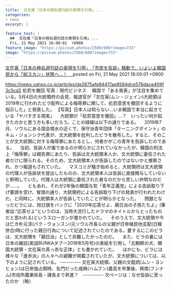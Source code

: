 ```yaml
---
title:  文在寅「日本の極右週刊誌の表現を引用」...
categories:
- news
excerpt: |
  
feature_text: |
  ##  文在寅「日本の極右週刊誌の表現を引用」...
  Fri, 21 May 2021 18:00:01  +0900
feature_image: "https://picsum.photos/2560/600?image=733"
image: "https://picsum.photos/2560/600?image=733"
---
```


[ 文在寅「日本の極右週刊誌の表現を引用」　「市民を告訴」騒動で、いよいよ韓国民から「総スカン」状態へ…！　  ](https://fate.5ch.net/test/read.cgi/seijinewsplus/1621587601/)
posted on Fri, 21 May 2021 18:00:01  +0900

<!--more-->

https://news.yahoo.co.jp/articles/de2875afe84417ae8584dce576dace409f3c5cd2 処罰を撤回 写真：現代ビジネス 　韓国で「ある発表」が注目を集めている。5月4日の大統領府の会見、報道官が「文在寅(ムン・ジェイン)大統領は2019年に行われたビラ配布による侮辱罪に関して、処罰意思を撤回するように指示した」と発表した。 【写真】日本人は知らない…いま韓国で本当に起きている「ヤバすぎる現実」 　大統領が「処罰意思を撤回」…？　いったい何が起きたのかと思う方も多いだろう。ことの経緯は以下の通りである。 　2019年7月、ソウルにある国会噴水の近くで、保守派青年団体「ターニングポイント」のキム・ジョンシク代表が、文大統領を批判したビラを散布した。すると、そのことが文大統領に対する侮辱罪にあたるとし、何者かがこの青年を告訴したのである。 　当初、告訴人が誰であるのか明らかにされていなかったが、韓国の刑法上「侮辱罪」は親告罪にあたり、告訴は文大統領本人か、文大統領に委任された者だけに限られる。そのため、文大統領本人が告訴したのではないかと推察され、かつ報道もされていた。 　マスコミが騒ぎ始めると、大統領府は文大統領の代理人が告訴状を提出したものの、文大統領本人は告訴に直接関与していないと釈明していた。代理人は大統領に委任された者なのだから苦しい弁明なのだが……。 　ともあれ、それが2年後の韓国与党「青年正義党」による告訴取り下げ要請を受け、冒頭の通り、大統領府による告訴取り下げの発表が行われたわけだ。と同時に、大統領本人が告訴していたことが明らかとなった。 　問題となったビラには、旭日旗をバックに「2020年応答せよ、親日派の子孫たちよ」(筆者註:“応答せよ”というのは、当時大流行したドラマのタイトルからとったものだと思われる)というスローガンが書かれていた。 　そのうえで、文大統領や今は亡き朴元淳(パク・ウォンスン)元ソウル市長らの父親が日帝植民地支配(日韓併合)時に行った親日行為について記述されていたのである。要するにこのビラは、文大統領を「親日派」として非難したかったのだ。 　また、ビラの裏には日本の雑誌(実話BUNKAタブー2018年5月号)の表紙を引用し「北朝鮮の犬、韓国大統領・文在寅の真っ赤な正体」とも書かれていた。 　ほかにも、ビラには様々な「進歩派」の人々への避難が掲載されていたが、文大統領については、以下のように記されている。 ---------- 文在寅大統領、父親の文龍炯(ムン・ヨンヒョン)は日帝強占期時、名門だった咸興(ハムフン)農高を卒業後、興南(フンナム)市役所農業係長・課長まで昇進？　---------- 次ページは：なぜ告訴に至ったのか （略）

